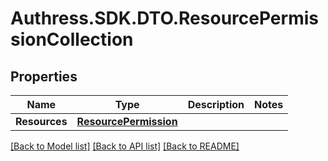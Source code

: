 # Authress.SDK.DTO.ResourcePermissionCollection
## Properties

Name | Type | Description | Notes
------------ | ------------- | ------------- | -------------
**Resources** | [**ResourcePermission**](ResourcePermission.md) |  |

[[Back to Model list]](../README.md#documentation-for-models) [[Back to API list]](../README.md#documentation-for-api-endpoints) [[Back to README]](../README.md)

